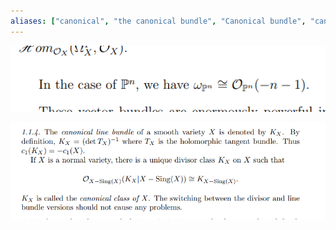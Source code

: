 ```yaml
---
aliases: ["canonical", "the canonical bundle", "Canonical bundle", "canonical bundle"]
---
```


![](../attachments/Pasted%20image%2020210626210812.png)

![](../attachments/Pasted%20image%2020210627222255.png)